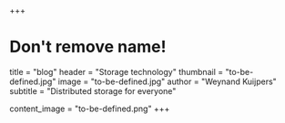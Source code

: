 +++
# Don't remove name!
title = "blog"
header = "Storage technology"
thumbnail = "to-be-defined.jpg"
image = "to-be-defined.jpg"
author = "Weynand Kuijpers"
subtitle = "Distributed storage for everyone"

content_image  = "to-be-defined.png"
+++
